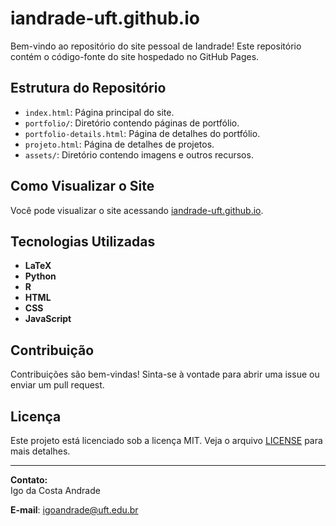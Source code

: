 # iandrade-uft.github.io

Bem-vindo ao repositório do site pessoal de Iandrade! Este repositório contém o código-fonte do site hospedado no GitHub Pages.

## Estrutura do Repositório

- `index.html`: Página principal do site.
- `portfolio/`: Diretório contendo páginas de portfólio.
- `portfolio-details.html`: Página de detalhes do portfólio.
- `projeto.html`: Página de detalhes de projetos.
- `assets/`: Diretório contendo imagens e outros recursos.

## Como Visualizar o Site

Você pode visualizar o site acessando [iandrade-uft.github.io](https://iandrade-uft.github.io).

## Tecnologias Utilizadas
- **LaTeX**
- **Python**
- **R**
- **HTML**
- **CSS**
- **JavaScript**

## Contribuição

Contribuições são bem-vindas! Sinta-se à vontade para abrir uma issue ou enviar um pull request.

## Licença

Este projeto está licenciado sob a licença MIT. Veja o arquivo [LICENSE](LICENSE) para mais detalhes.

---

**Contato:**  
Igo da Costa Andrade

**E-mail**: [igoandrade@uft.edu.br](mailto:igoandrade@uft.edu.br)
